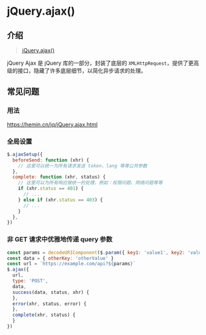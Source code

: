 # jQuery.ajax()

## 介绍

> [jQuery.ajax()](https://api.jquery.com/jQuery.ajax/)

jQuery Ajax 是 jQuery 库的一部分，封装了底层的 `XMLHttpRequest`，提供了更高级的接口，隐藏了许多底层细节，以简化异步请求的处理。

## 常见问题

### 用法

<https://hemin.cn/jq/jQuery.ajax.html>

### 全局设置

```js
$.ajaxSetup({
  beforeSend: function (xhr) {
    // 这里可以统一为所有请求发送 token、lang 等等公共参数
  },
  complete: function (xhr, status) {
    // 这里可以为所有响应做统一的处理，例如：权限问题、网络问题等等
    if (xhr.status == 401) {
      // ...
    } else if (xhr.status == 403) {
      // ...
    }
  },
})
```

### 非 GET 请求中优雅地传递 query 参数

```js
const params = decodeURIComponent($.param({ key1: 'value1', key2: 'value2' }))
const data = { otherKey: 'otherValue' }
const url = `https://example.com/api?${params}`
$.ajax({
  url,
  type: 'POST',
  data,
  success(data, status, xhr) {
  },
  error(xhr, status, error) {
  },
  complete(xhr, status) {
  }
})
```
